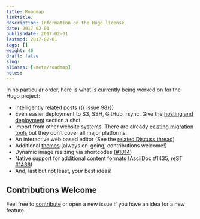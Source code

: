 ```yaml
---
title: Roadmap
linktitle:
description: Information on the Hugo license.
date: 2017-02-01
publishdate: 2017-02-01
lastmod: 2017-02-01
tags: []
weight: 40
draft: false
slug:
aliases: [/meta/roadmap]
notes:
---
```


In no particular order, here is what is currently being worked on for the Hugo project:

* Intelligently related posts ({{ issue 98}})
* Even easier deployment to S3, SSH, GitHub, rsync. Give the [hosting and deployment][] section a shot.
* Import from other website systems. There are already [existing migration tools][] but they don’t cover all major platforms.
* An interactive web based editor (See the [related Discuss thread][])
* Additional [themes][] (always on-going, contributions welcome!)
* Dynamic image resizing via shortcodes ([#1014][])
* Native support for additional content formats (AsciiDoc [#1435][], reST [#1436][])
* And, last but not least, *your* best ideas!

## Contributions Welcome

Feel free to [contribute][] or open a new issue if you have an idea for a new feature.


[#98]: https://github.com/spf13/hugo/issues/98
[#1014]: https://github.com/spf13/hugo/issues/1014
[#1435]: https://github.com/spf13/hugo/issues/1435
[#1436]: https://github.com/spf13/hugo/issues/1436
[contribute]: /contribute-to-hugo/
[hosting and deployment]: /hosting-and-deployment/
[existing migration tools]: /developer-tool/migrations/
[related Discuss thread]: https://discuss.gohugo.io/t/web-based-editor/155
[themes]: /themes
[tutorials]: /tutorials